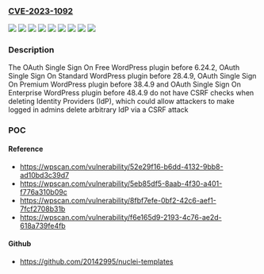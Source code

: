 ### [CVE-2023-1092](https://cve.mitre.org/cgi-bin/cvename.cgi?name=CVE-2023-1092)
![](https://img.shields.io/static/v1?label=Product&message=OAuth%20Single%20Sign%20On%20Enterprise&color=blue)
![](https://img.shields.io/static/v1?label=Product&message=OAuth%20Single%20Sign%20On%20Free&color=blue)
![](https://img.shields.io/static/v1?label=Product&message=OAuth%20Single%20Sign%20On%20Premium&color=blue)
![](https://img.shields.io/static/v1?label=Product&message=OAuth%20Single%20Sign%20On%20Standard&color=blue)
![](https://img.shields.io/static/v1?label=Version&message=0%3C%2028.4.9%20&color=brighgreen)
![](https://img.shields.io/static/v1?label=Version&message=0%3C%2038.4.9%20&color=brighgreen)
![](https://img.shields.io/static/v1?label=Version&message=0%3C%2048.4.9%20&color=brighgreen)
![](https://img.shields.io/static/v1?label=Version&message=0%3C%206.24.2%20&color=brighgreen)
![](https://img.shields.io/static/v1?label=Vulnerability&message=CWE-352%20Cross-Site%20Request%20Forgery%20(CSRF)&color=brighgreen)

### Description

The OAuth Single Sign On Free WordPress plugin before 6.24.2, OAuth Single Sign On Standard WordPress plugin before 28.4.9, OAuth Single Sign On Premium WordPress plugin before 38.4.9 and OAuth Single Sign On Enterprise WordPress plugin before 48.4.9 do not have CSRF checks when deleting Identity Providers (IdP), which could allow attackers to make logged in admins delete arbitrary IdP via a CSRF attack

### POC

#### Reference
- https://wpscan.com/vulnerability/52e29f16-b6dd-4132-9bb8-ad10bd3c39d7
- https://wpscan.com/vulnerability/5eb85df5-8aab-4f30-a401-f776a310b09c
- https://wpscan.com/vulnerability/8fbf7efe-0bf2-42c6-aef1-7fcf2708b31b
- https://wpscan.com/vulnerability/f6e165d9-2193-4c76-ae2d-618a739fe4fb

#### Github
- https://github.com/20142995/nuclei-templates

